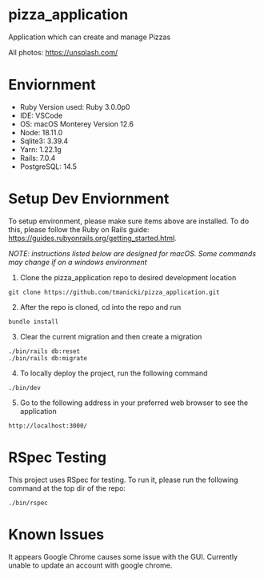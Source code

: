# pizza_application
Application which can create and manage Pizzas

All photos: https://unsplash.com/

# Enviornment 
- Ruby Version used: Ruby 3.0.0p0
- IDE: VSCode
- OS: macOS Monterey Version 12.6
- Node: 18.11.0
- Sqlite3: 3.39.4
- Yarn: 1.22.1g
- Rails: 7.0.4
- PostgreSQL: 14.5

# Setup Dev Enviornment
To setup environment, please make sure items above are installed. To do this, please follow 
the Ruby on Rails guide: https://guides.rubyonrails.org/getting_started.html.  

*NOTE: instructions listed below are designed for macOS. Some commands may change if on a windows environment*

1.  Clone the pizza_application repo to desired development location
```
git clone https://github.com/tmanicki/pizza_application.git 
```  
 
2. After the repo is cloned, cd into the repo and run  
```
bundle install 
```

3. Clear the current migration and then create a migration
```
./bin/rails db:reset
./bin/rails db:migrate
```
 4. To locally deploy the project, run the following command
 ```
 ./bin/dev
 ```
 5. Go to the following address in your preferred web browser to see the application
 ```
 http://localhost:3000/
 ```
 
 # RSpec Testing
 This project uses RSpec for testing. To run it, please run the following command at the top dir of the repo:
 ```
 ./bin/rspec
 ```
# Known Issues
It appears Google Chrome causes some issue with the GUI. Currently unable to update an account with google chrome.

